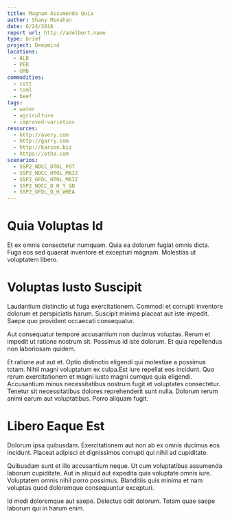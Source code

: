 ```yaml
---
title: Magnam Assumenda Quia
author: Shany Monahan
date: 6/24/2016
report url: http://adelbert.name
type: brief
project: Deepmind
locations:
  - ALB
  - PER
  - GMB
commodities:
  - cott
  - toml
  - beef
tags:
  - water
  - agriculture
  - improved-varieties
resources:
  - http://avery.com
  - http://garry.com
  - http://karson.biz
  - https://otha.com
scenarios:
  - SSP2_NOCC_DTOL_POT
  - SSP2_NOCC_HTOL_MAIZ
  - SSP2_GFDL_HTOL_MAIZ
  - SSP2_NOCC_D_H_Y_GN
  - SSP2_GFDL_D_H_WHEA
---
```

# Quia Voluptas Id
Et ex omnis consectetur numquam. Quia ea dolorum fugiat omnis dicta. Fuga eos sed quaerat inventore et excepturi magnam. Molestias ut voluptatem libero.

# Voluptas Iusto Suscipit
Laudantium distinctio ut fuga exercitationem. Commodi et corrupti inventore dolorum et perspiciatis harum. Suscipit minima placeat aut iste impedit. Saepe quo provident occaecati consequatur.
 Aut consequatur tempore accusantium non ducimus voluptas. Rerum et impedit ut ratione nostrum sit. Possimus id iste dolorum. Et quia repellendus non laboriosam quidem.
 Et ratione aut aut et. Optio distinctio eligendi qui molestiae a possimus totam. Nihil magni voluptatum ex culpa.Est iure repellat eos incidunt. Quo rerum exercitationem et magni iusto magni cumque quia eligendi. Accusantium minus necessitatibus nostrum fugit et voluptates consectetur. Tenetur sit necessitatibus dolores reprehenderit sunt nulla. Dolorum rerum animi earum aut voluptatibus. Porro aliquam fugit.

# Libero Eaque Est
Dolorum ipsa quibusdam. Exercitationem aut non ab ex omnis ducimus eos incidunt. Placeat adipisci et dignissimos corrupti qui nihil ad cupiditate.
 Quibusdam sunt et illo accusantium neque. Ut cum voluptatibus assumenda laborum cupiditate. Aut in aliquid aut expedita quia voluptate omnis iure. Voluptatem omnis nihil porro possimus. Blanditiis quis minima et nam voluptas quod doloremque consequuntur excepturi.
 Id modi doloremque aut saepe. Delectus odit dolorum. Totam quae saepe laborum qui in harum enim.
